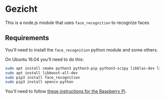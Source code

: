 # Gezicht

This is a node.js module that uses `face_recognition` to recognize faces

## Requirements

You'll need to install the `face_recognition` python module and some others.

On Ubuntu 16.04 you'll need to do this:

```bash
sudo apt install cmake python3 python3-pip python3-scipy libblas-dev liblapack-dev libatlas-base-dev gfortran
sudo apt install libboost-all-dev
sudo pip3 install face_recognition
sudo pip3 install opencv-python
```

You'll need to follow [these instructions for the Raspberry Pi](https://gist.github.com/ageitgey/1ac8dbe8572f3f533df6269dab35df65).
